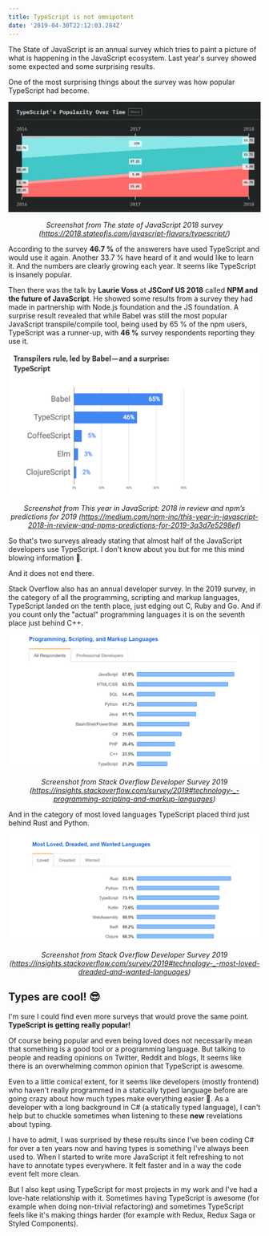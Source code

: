 ```yaml
---
title: TypeScript is not omnipotent
date: '2019-04-30T22:12:03.284Z'
---
```


The State of JavaScript is an annual survey which tries to paint a picture of what is happening in the JavaScript ecosystem. Last year's survey showed some expected and some surprising results.

One of the most surprising things about the survey was how popular TypeScript had become.

![TypeScript Trend - The state of JS](./typescript-state-of-js.png)

<em style="display: block; text-align: center;">Screenshot from The state of JavaScript 2018 survey (https://2018.stateofjs.com/javascript-flavors/typescript/)</em>

According to the survey **46.7 %** of the answerers have used TypeScript and would use it again. Another 33.7 % have heard of it and would like to learn it. And the numbers are clearly growing each year. It seems like TypeScript is insanely popular.

Then there was the talk by **Laurie Voss** at **JSConf US 2018** called **NPM and the future of JavaScript**. He showed some results from a survey they had made in partnership with Node.js foundation and the JS foundation. A surprise result revealed that while Babel was still the most popular JavaScript transpile/compile tool, being used by 65 % of the npm users, TypeScript was a runner-up, with **46 %** survey respondents reporting they use it.

![TypeScript surprise](./npm-typescript.png)

<em style="display: block; text-align: center;">Screenshot from This year in JavaScript: 2018 in review and npm’s predictions for 2019 (https://medium.com/npm-inc/this-year-in-javascript-2018-in-review-and-npms-predictions-for-2019-3a3d7e5298ef)</em>

So that's two surveys already stating that almost half of the JavaScript developers use TypeScript. I don't know about you but for me this mind blowing information 🤯.

And it does not end there.

Stack Overflow also has an annual developer survey. In the 2019 survey, in the category of all the programming, scripting and markup languages, TypeScript landed on the tenth place, just edging out C, Ruby and Go. And if you count only the "actual" programming languages it is on the seventh place just behind C++.

![TypeScript Stack Overflow Developer Survey](./so-langs-typescript.png)

<em style="display: block; text-align: center;">Screenshot from Stack Overflow Developer Survey 2019 (https://insights.stackoverflow.com/survey/2019#technology-_-programming-scripting-and-markup-languages)</em>

And in the category of most loved languages TypeScript placed third just behind Rust and Python.

![TypeScript Stack Overflow Developer Survey most loved languages](./so-most-loved-ts.png)

<em style="display: block; text-align: center;">Screenshot from Stack Overflow Developer Survey 2019 (https://insights.stackoverflow.com/survey/2019#technology-_-most-loved-dreaded-and-wanted-languages)</em>

## Types are cool! 😎

I'm sure I could find even more surveys that would prove the same point. **TypeScript is getting really popular!**

Of course being popular and even being loved does not necessarily mean that something is a good tool or a programming language. But talking to people and reading opinions on Twitter, Reddit and blogs, It seems like there is an overwhelming common opinion that TypeScript is awesome.

Even to a little comical extent, for it seems like developers (mostly frontend) who haven't really programmed in a statically typed language before are going crazy about how much types make everything easier 🙂. As a developer with a long background in C# (a statically typed language), I can't help but to chuckle sometimes when listening to these **new** revelations about typing.

I have to admit, I was surprised by these results since I've been coding C# for over a ten years now and having types is something I've always been used to. When I started to write more JavaScript it felt refreshing to not have to annotate types everywhere. It felt faster and in a way the code event felt more clean.

But I also kept using TypeScript for most projects in my work and I've had a love-hate relationship with it. Sometimes having TypeScript is awesome (for example when doing non-trivial refactoring) and sometimes TypeScript feels like it's making things harder (for example with Redux, Redux Saga or Styled Components).
